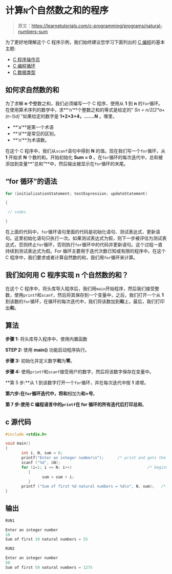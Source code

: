# 计算`N`个自然数之和的程序

> 原文：<https://learnetutorials.com/c-programming/programs/natural-numbers-sum>

为了更好地理解这个 C 程序示例，我们始终建议您学习下面列出的 [C 编程](../ "C programming")的基本主题:

*   [C 程序操作员](../../c-programming/operators "C program tokens")
*   [C 编程循环](../../c-programming/loops "C programming loops")
*   [C 数据类型](../../c-programming/data-types-modifiers "C data types")

## 如何求自然数的和

为了求解 **n 个**整数之和，我们必须编写一个 C 程序，使用从 **1** 到 **n** 的`for`循环。在使用算术序列的数学中，求**‘n’**个整数之和的等式是给定的“ **Sn = n/2*[2*a+(n-1)*d]** ”如果给定的数字是 **1+2+3+4，.......N** 。哪里，

*   **‘a’**是第一个术语
*   **‘d’**是常见的区别。
*   **‘n’**为术语数。

在这个 C 程序中，我们从`scanf`语句中得到 **N** 的值。现在我们写一个`for`循环，从 **1** 开始求 **N** 个数的和。开始初始化 **Sum = 0** 。在`for`循环的每次迭代中，总和被添加到变量**“总和”**中，然后输出被显示在`for`循环的末尾。

## “for 循环”的语法

```c
for (initializationStatement; testExpression; updateStatement)

{ 

 // codes

} 

```

在上面的代码中，`for`循环语句里面的代码是初始化语句、测试表达式、更新语句。这里初始化语句只执行一次。如果测试表达式为假，则下一步被评估为测试表达式，否则终止`for`循环，否则执行`for`循环中的代码并更新语句。这个过程一直持续到测试表达式为假。For 循环主要用于迭代次数已知或有限的程序中。在这个 C 程序中，我们要求或者计算自然数的和，我们用`for`循环来计算。

## 我们如何用 C 程序实现 n 个自然数的和？

在这个 C 程序中，将头库导入程序后，我们用`main`开始程序，然后我们接受整数，使用`printf`和`scanf`，然后将其保存到一个变量中，之后，我们打开一个从 **1** 到该数的`for`循环，在循环的每次迭代中，我们将该数加到**和**上，最后，我们打印出**和**。

## 算法

**步骤 1:** 将头库导入程序中，使用内置函数

**STEP 2:** 使用 **main()** 功能启动程序执行。

**步骤 3:** 初始化并定义数字**和**为**零**。

**步骤 4:** 使用`printf`和`scanf`接受用户的数字，然后将该数字保存在变量中。

**第 5 步:**从 1 到该数字打开一个`for`循环，并在每次迭代中按 **1** 递增。

**第六步:**在`for`循环迭代中，将**和**相加为**和+号**。

**第 7 步:**使用 C 编程语言中的`printf`在 for 循环的所有迭代后打印**总和**。

## c 源代码

```c
#include <stdio.h>

void main()
{
       int i, N, sum = 0;
       printf("Enter an integer number\n");      /* print and gets the value from user */
       scanf ("%d", &N);
       for (i=1; i <= N; i++)                                 /* beginning of for loop */
          {
                sum = sum + i;
          }
       printf ("Sum of first %d natural numbers = %d\n", N, sum);   /* print sum of numbers */
}

```

## 输出

```c
RUN1

Enter an integer number
10
Sum of first 10 natural numbers = 55

RUN2

Enter an integer number
50
Sum of first 50 natural numbers = 1275
```